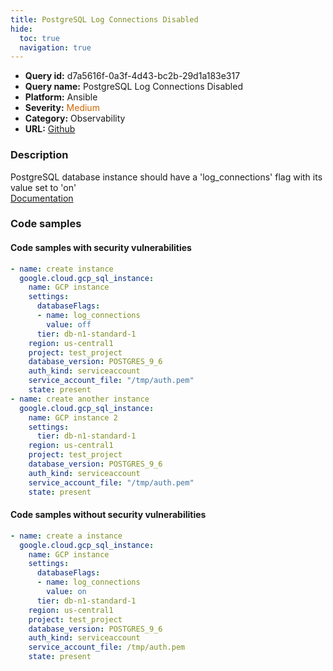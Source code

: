 ```yaml
---
title: PostgreSQL Log Connections Disabled
hide:
  toc: true
  navigation: true
---
```


<style>
  .highlight .hll {
    background-color: #ff171742;
  }
  .md-content {
    max-width: 1100px;
    margin: 0 auto;
  }
</style>

-   **Query id:** d7a5616f-0a3f-4d43-bc2b-29d1a183e317
-   **Query name:** PostgreSQL Log Connections Disabled
-   **Platform:** Ansible
-   **Severity:** <span style="color:#C60">Medium</span>
-   **Category:** Observability
-   **URL:** [Github](https://github.com/Checkmarx/kics/tree/master/assets/queries/ansible/gcp/postgresql_log_connections_disabled)

### Description
PostgreSQL database instance should have a 'log_connections' flag with its value set to 'on'<br>
[Documentation](https://docs.ansible.com/ansible/latest/collections/google/cloud/gcp_sql_instance_module.html#parameter-settings/database_flags)

### Code samples
#### Code samples with security vulnerabilities
```yaml title="Positive test num. 1 - yaml file" hl_lines="16 5"
- name: create instance
  google.cloud.gcp_sql_instance:
    name: GCP instance
    settings:
      databaseFlags:
      - name: log_connections
        value: off
      tier: db-n1-standard-1
    region: us-central1
    project: test_project
    database_version: POSTGRES_9_6
    auth_kind: serviceaccount
    service_account_file: "/tmp/auth.pem"
    state: present
- name: create another instance
  google.cloud.gcp_sql_instance:
    name: GCP instance 2
    settings:
      tier: db-n1-standard-1
    region: us-central1
    project: test_project
    database_version: POSTGRES_9_6
    auth_kind: serviceaccount
    service_account_file: "/tmp/auth.pem"
    state: present

```


#### Code samples without security vulnerabilities
```yaml title="Negative test num. 1 - yaml file"
- name: create a instance
  google.cloud.gcp_sql_instance:
    name: GCP instance
    settings:
      databaseFlags:
      - name: log_connections
        value: on
      tier: db-n1-standard-1
    region: us-central1
    project: test_project
    database_version: POSTGRES_9_6
    auth_kind: serviceaccount
    service_account_file: /tmp/auth.pem
    state: present

```
